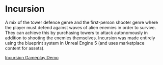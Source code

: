 # Incursion

A mix of the tower defence genre and the first-person shooter genre where the player must defend against waves of alien enemies
in order to survive. They can achieve this by purchasing towers to attack autonomously in addition to shooting the enemies themselves.
Incursion was made entirely using the blueprint system in Unreal Engine 5 (and uses marketplace content for assets).

[Incursion Gameplay Demo](https://youtu.be/FfDdiYMdQNU)
